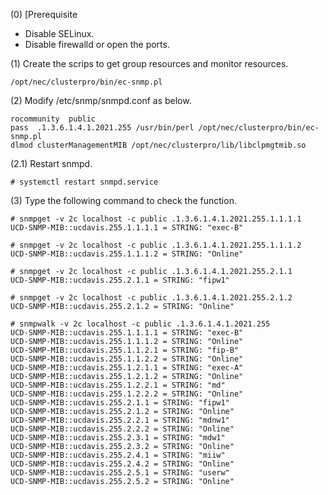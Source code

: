 (0) [Prerequisite

- Disable SELinux.
- Disable firewalld or open the ports.

(1) Create the scrips to get group resources and monitor resources.

	/opt/nec/clusterpro/bin/ec-snmp.pl

(2) Modify /etc/snmp/snmpd.conf as below.

	rocommunity  public
	pass  .1.3.6.1.4.1.2021.255 /usr/bin/perl /opt/nec/clusterpro/bin/ec-snmp.pl
	dlmod clusterManagementMIB /opt/nec/clusterpro/lib/libclpmgtmib.so

(2.1) Restart snmpd.

	# systemctl restart snmpd.service

(3) Type the following command to check the function.

	# snmpget -v 2c localhost -c public .1.3.6.1.4.1.2021.255.1.1.1.1
	UCD-SNMP-MIB::ucdavis.255.1.1.1.1 = STRING: "exec-B"

	# snmpget -v 2c localhost -c public .1.3.6.1.4.1.2021.255.1.1.1.2
	UCD-SNMP-MIB::ucdavis.255.1.1.1.2 = STRING: "Online"

	# snmpget -v 2c localhost -c public .1.3.6.1.4.1.2021.255.2.1.1
	UCD-SNMP-MIB::ucdavis.255.2.1.1 = STRING: "fipw1"

	# snmpget -v 2c localhost -c public .1.3.6.1.4.1.2021.255.2.1.2
	UCD-SNMP-MIB::ucdavis.255.2.1.2 = STRING: "Online"

	# snmpwalk -v 2c localhost -c public .1.3.6.1.4.1.2021.255
	UCD-SNMP-MIB::ucdavis.255.1.1.1.1 = STRING: "exec-B"
	UCD-SNMP-MIB::ucdavis.255.1.1.1.2 = STRING: "Online"
	UCD-SNMP-MIB::ucdavis.255.1.1.2.1 = STRING: "fip-B"
	UCD-SNMP-MIB::ucdavis.255.1.1.2.2 = STRING: "Online"
	UCD-SNMP-MIB::ucdavis.255.1.2.1.1 = STRING: "exec-A"
	UCD-SNMP-MIB::ucdavis.255.1.2.1.2 = STRING: "Online"
	UCD-SNMP-MIB::ucdavis.255.1.2.2.1 = STRING: "md"
	UCD-SNMP-MIB::ucdavis.255.1.2.2.2 = STRING: "Online"
	UCD-SNMP-MIB::ucdavis.255.2.1.1 = STRING: "fipw1"
	UCD-SNMP-MIB::ucdavis.255.2.1.2 = STRING: "Online"
	UCD-SNMP-MIB::ucdavis.255.2.2.1 = STRING: "mdnw1"
	UCD-SNMP-MIB::ucdavis.255.2.2.2 = STRING: "Online"
	UCD-SNMP-MIB::ucdavis.255.2.3.1 = STRING: "mdw1"
	UCD-SNMP-MIB::ucdavis.255.2.3.2 = STRING: "Online"
	UCD-SNMP-MIB::ucdavis.255.2.4.1 = STRING: "miiw"
	UCD-SNMP-MIB::ucdavis.255.2.4.2 = STRING: "Online"
	UCD-SNMP-MIB::ucdavis.255.2.5.1 = STRING: "userw"
	UCD-SNMP-MIB::ucdavis.255.2.5.2 = STRING: "Online"

